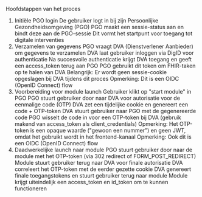 Hoofdstappen van het proces
1. Initiële PGO login
De gebruiker logt in bij zijn Persoonlijke Gezondheidsomgeving (PGO)
PGO maakt een sessie-status aan en bindt deze aan de PGO-sessie
Dit vormt het startpunt voor toegang tot digitale interventies
2. Verzamelen van gegevens
PGO vraagt DVA (Dienstverlener Aanbieder) om gegevens te verzamelen
DVA laat gebruiker inloggen via DigID voor authenticatie
Na succesvolle authenticatie krijgt DVA toegang en geeft een access_token terug aan PGO
PGO gebruikt dit token om FHIR-taken op te halen van DVA
Belangrijk: Er wordt geen sessie-cookie opgeslagen bij DVA tijdens dit proces
Opmerking: Dit is een OIDC (OpenID Connect) flow
3. Voorbereiding voor module launch
Gebruiker klikt op "start module" in PGO
PGO stuurt gebruiker door naar DVA voor autorisatie voor de eenmalige code (OTP)
DVA zet een tijdelijke cookie en genereert een code + OTP-token
DVA stuurt gebruiker naar PGO met de gegenereerde code
PGO wisselt de code in voor een OTP-token bij DVA (gebruik makend van access_token als client_credentials)
Opmerking: Het OTP-token is een opaque waarde ("gewoon een nummer") en geen JWT, omdat het gebruikt wordt in het frontend-kanaal
Opmerking: Ook dit is een OIDC (OpenID Connect) flow
4. Daadwerkelijke launch naar module
PGO stuurt gebruiker door naar de module met het OTP-token (via 302 redirect of FORM_POST_REDIRECT)
Module stuurt gebruiker terug naar DVA voor finale autorisatie
DVA correleert het OTP-token met de eerder gezette cookie
DVA genereert finale toegangstokens en stuurt gebruiker terug naar module
Module krijgt uiteindelijk een access_token en id_token om te kunnen functioneren
